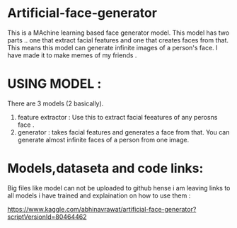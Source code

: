 # Artificial-face-generator

This is a MAchine learning based face generator model. This model has two parts .. one that extract facial features and one that creates faces from that.
This means this model can generate infinite images of a person's face. I have made it to make memes of my friends .

# USING MODEL :
 There are 3 models (2 basically).<br>
 1. feature extractor : Use this to extract facial feeatures of any perosns face . 
 2. generator : takes facial features and generates a face from that. <H>You can generate almost infinite faces of a person from one image</H>.



# Models,dataseta and code links:

Big files like model can not be uploaded to github hense i am leaving links to all models i have trained and explaination on how to use them :

https://www.kaggle.com/abhinavrawat/artificial-face-generator?scriptVersionId=80464462
